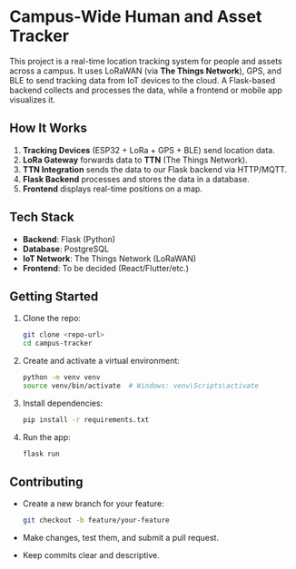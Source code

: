 # Campus-Wide Human and Asset Tracker

This project is a real-time location tracking system for people and assets across a campus. It uses LoRaWAN (via **The Things Network**), GPS, and BLE to send tracking data from IoT devices to the cloud. A Flask-based backend collects and processes the data, while a frontend or mobile app visualizes it.

## How It Works

1. **Tracking Devices** (ESP32 + LoRa + GPS + BLE) send location data.
2. **LoRa Gateway** forwards data to **TTN** (The Things Network).
3. **TTN Integration** sends the data to our Flask backend via HTTP/MQTT.
4. **Flask Backend** processes and stores the data in a database.
5. **Frontend** displays real-time positions on a map.

## Tech Stack

* **Backend**: Flask (Python)
* **Database**: PostgreSQL
* **IoT Network**: The Things Network (LoRaWAN)
* **Frontend**: To be decided (React/Flutter/etc.)

## Getting Started

1. Clone the repo:

   ```bash
   git clone <repo-url>
   cd campus-tracker
   ```
2. Create and activate a virtual environment:

   ```bash
   python -m venv venv  
   source venv/bin/activate  # Windows: venv\Scripts\activate
   ```
3. Install dependencies:

   ```bash
   pip install -r requirements.txt
   ```
4. Run the app:

   ```bash
   flask run
   ```

## Contributing

* Create a new branch for your feature:

  ```bash
  git checkout -b feature/your-feature
  ```
* Make changes, test them, and submit a pull request.
* Keep commits clear and descriptive.
